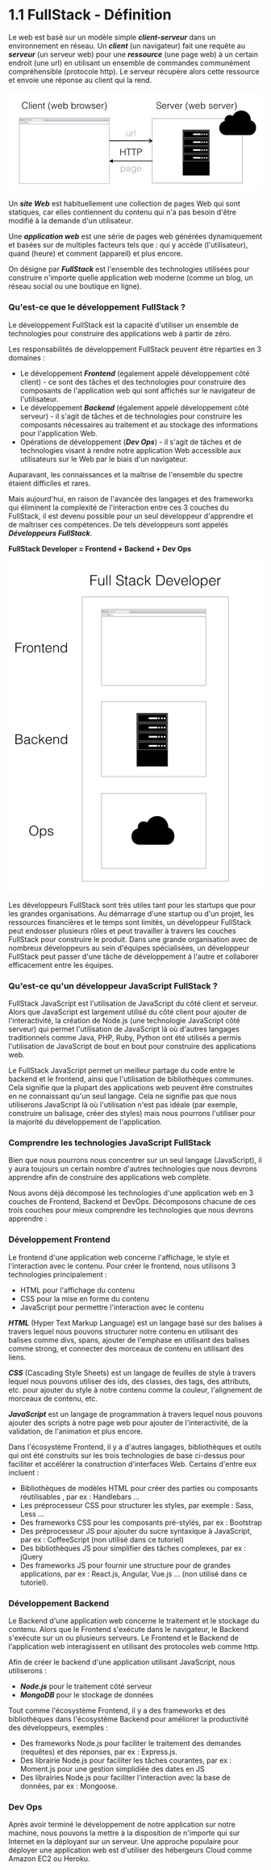 # 1.1 FullStack - Définition

Le web est basé sur un modèle simple _**client-serveur**_ dans un environnement en réseau. Un _**client**_ \(un navigateur\) fait une requête au _**serveur**_ \(un serveur web\) pour une _**ressource**_ \(une page web\) à un certain endroit \(une url\) en utilisant un ensemble de commandes communément compréhensible \(protocole http\). Le serveur récupère alors cette ressource et envoie une réponse au client qui la rend.

![](../.gitbook/assets/client-server.png)

Un _**site Web**_ est habituellement une collection de pages Web qui sont statiques, car elles contiennent du contenu qui n'a pas besoin d'être modifié à la demande d'un utilisateur.

Une _**application web**_ est une série de pages web générées dynamiquement et basées sur de multiples facteurs tels que : qui y accède \(l'utilisateur\), quand \(heure\) et comment \(appareil\) et plus encore.

On désigne par _**FullStack**_ est l'ensemble des technologies utilisées pour construire n'importe quelle application web moderne \(comme un blog, un réseau social ou une boutique en ligne\).

### Qu'est-ce que le développement FullStack ?

Le développement FullStack est la capacité d'utiliser un ensemble de technologies pour construire des applications web à partir de zéro.

Les responsabilités de développement FullStack peuvent être réparties en 3 domaines :

* Le développement _**Frontend**_ \(également appelé développement côté client\) - ce sont des tâches et des technologies pour construire des composants de l'application web qui sont affichés sur le navigateur de l'utilisateur.
* Le développement _**Backend**_ \(également appelé développement côté serveur\) - il s'agit de tâches et de technologies pour construire les composants nécessaires au traitement et au stockage des informations pour l'application Web.
* Opérations de développement \(_**Dev Ops**_\) - il s'agit de tâches et de technologies visant à rendre notre application Web accessible aux utilisateurs sur le Web par le biais d'un navigateur.

Auparavant, les connaissances et la maîtrise de l'ensemble du spectre étaient difficiles et rares.

Mais aujourd'hui, en raison de l'avancée des langages et des frameworks qui éliminent la complexité de l'interaction entre ces 3 couches du FullStack, il est devenu possible pour un seul développeur d'apprendre et de maîtriser ces compétences. De tels développeurs sont appelés _**Développeurs FullStack**_.

**FullStack Developer = Frontend + Backend + Dev Ops**

![](../.gitbook/assets/dev-fullstack%20%282%29.png)

Les développeurs FullStack sont très utiles tant pour les startups que pour les grandes organisations. Au démarrage d'une startup ou d'un projet, les ressources financières et le temps sont limités, un développeur FullStack peut endosser plusieurs rôles et peut travailler à travers les couches FullStack pour construire le produit. Dans une grande organisation avec de nombreux développeurs au sein d'équipes spécialisées, un développeur FullStack peut passer d'une tâche de développement à l'autre et collaborer efficacement entre les équipes.

### Qu'est-ce qu'un développeur JavaScript FullStack ?

FullStack JavaScript est l'utilisation de JavaScript du côté client et serveur. Alors que JavaScript est largement utilisé du côté client pour ajouter de l'interactivité, la création de Node.js \(une technologie JavaScript côté serveur\) qui permet l'utilisation de JavaScript là où d'autres langages traditionnels comme Java, PHP, Ruby, Python ont été utilisés a permis l'utilisation de JavaScript de bout en bout pour construire des applications web.

Le FullStack JavaScript permet un meilleur partage du code entre le backend et le frontend, ainsi que l'utilisation de bibliothèques communes. Cela signifie que la plupart des applications web peuvent être construites en ne connaissant qu'un seul langage. Cela ne signifie pas que nous utiliserons JavaScript là où l'utilisation n'est pas idéale \(par exemple, construire un balisage, créer des styles\) mais nous pourrons l'utiliser pour la majorité du développement de l'application.

### Comprendre les technologies JavaScript FullStack

Bien que nous pourrons nous concentrer sur un seul langage \(JavaScript\), il y aura toujours un certain nombre d'autres technologies que nous devrons apprendre afin de construire des applications web complète.

Nous avons déjà décomposé les technologies d'une application web en 3 couches de Frontend, Backend et DevOps. Décomposons chacune de ces trois couches pour mieux comprendre les technologies que nous devrons apprendre :

### **Développement Frontend**

Le frontend d'une application web concerne l'affichage, le style et l'interaction avec le contenu. Pour créer le frontend, nous utilisons 3 technologies principalement  :

* HTML pour l'affichage du contenu
* CSS pour la mise en forme du contenu
* JavaScript pour permettre l'interaction avec le contenu

_**HTML**_ \(Hyper Text Markup Language\) est un langage basé sur des balises à travers lequel nous pouvons structurer notre contenu en utilisant des balises comme divs, spans, ajouter de l'emphase en utilisant des balises comme strong, et connecter des morceaux de contenu en utilisant des liens.

_**CSS**_ \(Cascading Style Sheets\) est un langage de feuilles de style à travers lequel nous pouvons utiliser des ids, des classes, des tags, des attributs, etc. pour ajouter du style à notre contenu comme la couleur, l'alignement de morceaux de contenu, etc.

_**JavaScript**_ est un langage de programmation à travers lequel nous pouvons ajouter des scripts à notre page web pour ajouter de l'interactivité, de la validation, de l'animation et plus encore.

Dans l'écosystème Frontend, il y a d'autres langages, bibliothèques et outils qui ont été construits sur les trois technologies de base ci-dessus pour faciliter et accélérer la construction d'interfaces Web. Certains d'entre eux incluent :

* Bibliothèques de modèles HTML pour créer des parties ou composants réutilisables , par ex : Handlebars ...
* Les préprocesseur CSS pour structurer les styles, par exemple :  Sass, Less ...
* Des frameworks CSS pour les composants pré-stylés, par ex : Bootstrap
* Des préprocesseur JS pour ajouter du sucre syntaxique à JavaScript, par ex : CoffeeScript \(non utilisé dans ce tutoriel\)
* Des bibliothèques JS pour simplifier des tâches complexes, par ex : jQuery
* Des frameworks JS pour fournir une structure pour de grandes applications, par ex : React.js, Angular, Vue.js ... \(non utilisé dans ce tutoriel\).

### **Développement Backend**

Le Backend d'une application web concerne le traitement et le stockage du contenu. Alors que le Frontend s'exécute dans le navigateur, le Backend s'exécute sur un ou plusieurs serveurs. Le Frontend et le Backend de l'application web interagissent en utilisant des protocoles web comme http.

Afin de créer le backend d'une application utilisant JavaScript, nous utiliserons :

* _**Node.js**_ pour le traitement côté serveur
* _**MongoDB**_ pour le stockage de données

Tout comme l'écosystème Frontend, il y a des frameworks et des bibliothèques dans l'écosystème Backend pour améliorer la productivité des développeurs, exemples :

* Des frameworks Node.js pour faciliter le traitement des demandes \(requêtes\) et des réponses, par ex : Express.js. 
* Des librairie Node.js pour faciliter les tâches courantes, par ex :  Moment.js pour une gestion simplidiée des dates en JS
* Des librairies Node.js pour faciliter l'interaction avec la base de données, par ex :  Mongoose.

### Dev Ops

Après avoir terminé le développement de notre application sur notre machine, nous pouvons la mettre à la disposition de n'importe qui sur Internet en la déployant sur un serveur. Une approche populaire pour déployer une application web est d'utiliser des hébergeurs Cloud comme Amazon EC2 ou Heroku.

